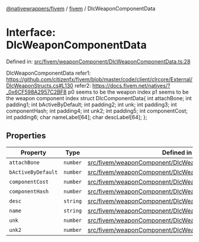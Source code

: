[@nativewrappers/fivem](../../README.md) / [fivem](../README.md) / DlcWeaponComponentData

# Interface: DlcWeaponComponentData

Defined in: [src/fivem/weaponComponent/DlcWeaponComponentData.ts:28](https://github.com/nativewrappers/nativewrappers/blob/11c6a49b7dbba5233f7fb8c63e2382099dcf6c28/src/fivem/weaponComponent/DlcWeaponComponentData.ts#L28)

DlcWeaponComponentData
refer1: https://github.com/citizenfx/fivem/blob/master/code/client/clrcore/External/DlcWeaponStructs.cs#L130
refer2: https://docs.fivem.net/natives/?_0x6CF598A2957C2BF8
p0 seems to be the weapon index
p1 seems to be the weapon component index
struct DlcComponentData{
int attachBone;
int padding1;
int bActiveByDefault;
int padding2;
int unk;
int padding3;
int componentHash;
int padding4;
int unk2;
int padding5;
int componentCost;
int padding6;
char nameLabel[64];
char descLabel[64];
};

## Properties

| Property | Type | Defined in |
| ------ | ------ | ------ |
| <a id="attachbone"></a> `attachBone` | `number` | [src/fivem/weaponComponent/DlcWeaponComponentData.ts:29](https://github.com/nativewrappers/nativewrappers/blob/11c6a49b7dbba5233f7fb8c63e2382099dcf6c28/src/fivem/weaponComponent/DlcWeaponComponentData.ts#L29) |
| <a id="bactivebydefault"></a> `bActiveByDefault` | `number` | [src/fivem/weaponComponent/DlcWeaponComponentData.ts:30](https://github.com/nativewrappers/nativewrappers/blob/11c6a49b7dbba5233f7fb8c63e2382099dcf6c28/src/fivem/weaponComponent/DlcWeaponComponentData.ts#L30) |
| <a id="componentcost"></a> `componentCost` | `number` | [src/fivem/weaponComponent/DlcWeaponComponentData.ts:34](https://github.com/nativewrappers/nativewrappers/blob/11c6a49b7dbba5233f7fb8c63e2382099dcf6c28/src/fivem/weaponComponent/DlcWeaponComponentData.ts#L34) |
| <a id="componenthash"></a> `componentHash` | `number` | [src/fivem/weaponComponent/DlcWeaponComponentData.ts:32](https://github.com/nativewrappers/nativewrappers/blob/11c6a49b7dbba5233f7fb8c63e2382099dcf6c28/src/fivem/weaponComponent/DlcWeaponComponentData.ts#L32) |
| <a id="desc"></a> `desc` | `string` | [src/fivem/weaponComponent/DlcWeaponComponentData.ts:36](https://github.com/nativewrappers/nativewrappers/blob/11c6a49b7dbba5233f7fb8c63e2382099dcf6c28/src/fivem/weaponComponent/DlcWeaponComponentData.ts#L36) |
| <a id="name"></a> `name` | `string` | [src/fivem/weaponComponent/DlcWeaponComponentData.ts:35](https://github.com/nativewrappers/nativewrappers/blob/11c6a49b7dbba5233f7fb8c63e2382099dcf6c28/src/fivem/weaponComponent/DlcWeaponComponentData.ts#L35) |
| <a id="unk"></a> `unk` | `number` | [src/fivem/weaponComponent/DlcWeaponComponentData.ts:31](https://github.com/nativewrappers/nativewrappers/blob/11c6a49b7dbba5233f7fb8c63e2382099dcf6c28/src/fivem/weaponComponent/DlcWeaponComponentData.ts#L31) |
| <a id="unk2"></a> `unk2` | `number` | [src/fivem/weaponComponent/DlcWeaponComponentData.ts:33](https://github.com/nativewrappers/nativewrappers/blob/11c6a49b7dbba5233f7fb8c63e2382099dcf6c28/src/fivem/weaponComponent/DlcWeaponComponentData.ts#L33) |
